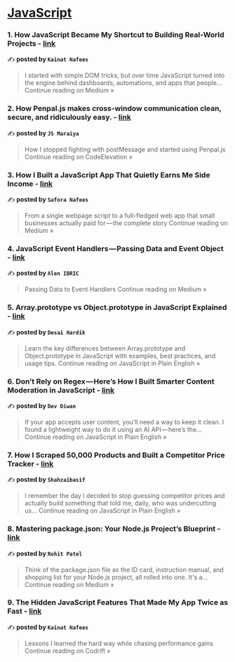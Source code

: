 
<h1><a href=https://medium.com/tag/javascript-development/recommended target="_blank" rel="noopener noreferrer">JavaScript</a></h1>
<h3>1. How JavaScript Became My Shortcut to Building Real-World Projects - <a href="https://medium.com/@kainatnafees/how-javascript-became-my-shortcut-to-building-real-world-projects-5843cd72ae3d?source=rss------javascript_development-5" target="_blank" rel="noopener noreferrer">link</a></h3>

✍️ **posted by `Kainat Nafees`**

<blockquote>I started with simple DOM tricks, but over time JavaScript turned into the engine behind dashboards, automations, and apps that people…
Continue reading on Medium »</blockquote>

<h3>2. How Penpal.js makes cross-window communication clean, secure, and ridiculously easy. - <a href="https://medium.com/codeelevation/how-penpal-js-makes-cross-window-communication-clean-secure-and-ridiculously-easy-9bc5d7aae67e?source=rss------javascript_development-5" target="_blank" rel="noopener noreferrer">link</a></h3>

✍️ **posted by `JS Maraiya`**

<blockquote>How I stopped fighting with postMessage and started using Penpal.js
Continue reading on CodeElevation »</blockquote>

<h3>3. How I Built a JavaScript App That Quietly Earns Me Side Income - <a href="https://medium.com/@saforanafees02/how-i-built-a-javascript-app-that-quietly-earns-me-side-income-407a8a936f1d?source=rss------javascript_development-5" target="_blank" rel="noopener noreferrer">link</a></h3>

✍️ **posted by `Safora Nafees`**

<blockquote>From a single webpage script to a full-fledged web app that small businesses actually paid for — the complete story
Continue reading on Medium »</blockquote>

<h3>4. JavaScript Event Handlers — Passing Data and Event Object - <a href="https://alenibric.medium.com/javascript-event-handlers-passing-data-and-event-object-98bf47fcc62f?source=rss------javascript_development-5" target="_blank" rel="noopener noreferrer">link</a></h3>

✍️ **posted by `Alen IBRIC`**

<blockquote>Passing Data to Event Handlers
Continue reading on Medium »</blockquote>

<h3>5. Array.prototype vs Object.prototype in JavaScript Explained - <a href="https://javascript.plainenglish.io/array-prototype-vs-object-prototype-in-javascript-explained-6b4e4a289774?source=rss------javascript_development-5" target="_blank" rel="noopener noreferrer">link</a></h3>

✍️ **posted by `Desai Hardik`**

<blockquote>Learn the key differences between Array.prototype and Object.prototype in JavaScript with examples, best practices, and usage tips.
Continue reading on JavaScript in Plain English »</blockquote>

<h3>6.  Don’t Rely on Regex — Here’s How I Built Smarter Content Moderation in JavaScript - <a href="https://javascript.plainenglish.io/dont-rely-on-regex-here-s-how-i-built-smarter-content-moderation-in-javascript-83ded5b16ed4?source=rss------javascript_development-5" target="_blank" rel="noopener noreferrer">link</a></h3>

✍️ **posted by `Dev Diwan`**

<blockquote>If your app accepts user content, you’ll need a way to keep it clean. I found a lightweight way to do it using an AI API — here’s the…
Continue reading on JavaScript in Plain English »</blockquote>

<h3>7. How I Scraped 50,000 Products and Built a Competitor Price Tracker - <a href="https://javascript.plainenglish.io/how-i-scraped-50-000-products-and-built-a-competitor-price-tracker-7293c7eac4e9?source=rss------javascript_development-5" target="_blank" rel="noopener noreferrer">link</a></h3>

✍️ **posted by `Shahzaibasif`**

<blockquote>I remember the day I decided to stop guessing competitor prices and actually build something that told me, daily, who was undercutting us…
Continue reading on JavaScript in Plain English »</blockquote>

<h3>8. Mastering package.json: Your Node.js Project’s Blueprint - <a href="https://rohitpatel0011.medium.com/mastering-package-json-your-node-js-projects-blueprint-467c9032fed8?source=rss------javascript_development-5" target="_blank" rel="noopener noreferrer">link</a></h3>

✍️ **posted by `Rohit Patel`**

<blockquote>Think of the package.json file as the ID card, instruction manual, and shopping list for your Node.js project, all rolled into one. It's a…
Continue reading on Medium »</blockquote>

<h3>9. The Hidden JavaScript Features That Made My App Twice as Fast - <a href="https://medium.com/codrift/the-hidden-javascript-features-that-made-my-app-twice-as-fast-19528aaa8a74?source=rss------javascript_development-5" target="_blank" rel="noopener noreferrer">link</a></h3>

✍️ **posted by `Kainat Nafees`**

<blockquote>Lessons I learned the hard way while chasing performance gains
Continue reading on Codrift »</blockquote>

